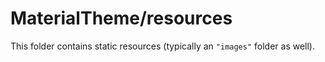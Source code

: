# MaterialTheme/resources

This folder contains static resources (typically an `"images"` folder as well).
